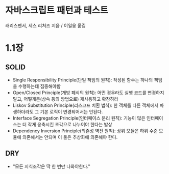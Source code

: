 # 자바스크립트 패턴과 테스트

래리스펜서, 세스 리처즈 지음 / 이일웅 옮김

# 1.1장

## SOLID

- Single Responsibility Principle(단일 책임의 원칙): 작성된 함수는 하나의 책임을 수행하는데 집중해야함
- Open/Closed Principle(개방 폐쇠의 원칙): 어떤 경우라도 실행 코드를 변경하지 말고, 어떻게든(상속 등의 방법으로) 재사용하고 확장하라
- Liskov Substitution Principle(리스코프 치환 법칙): 한 객체를 다른 객체에서 파생하더라도 그 기본 로직이 변경되어서는 안된다.
- Interface Segregation Principle(인터페이스 분리 원칙): 기능이 많은 인터페이스는 더 작게 응축시킨 조각으로 나누어야 한다는 발상
- Dependency Inversion Principle(의존성 역전 원칙): 상위 모듈은 하위 수준 모듈에 의존해서는 안되며 이 둘은 추상화에 의존해야 한다.

## DRY

- "모든 지식조각은 딱 한 번만 나와야한다."
